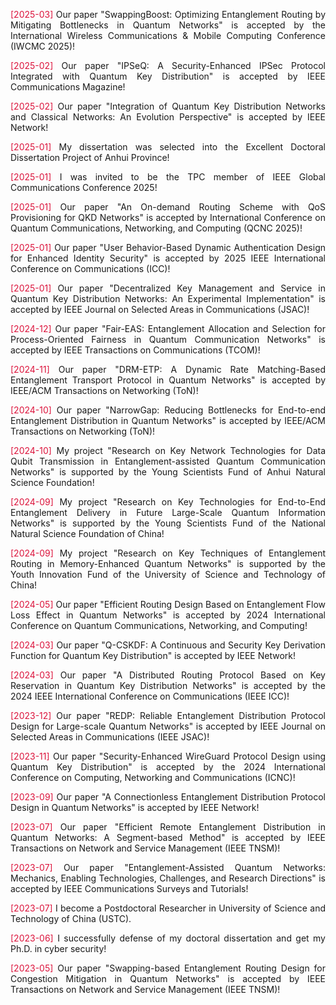  <p style="text-align:justify"><span style="color: crimson;">[2025-03] </span>Our paper "SwappingBoost: Optimizing Entanglement Routing by Mitigating Bottlenecks in Quantum Networks" is accepted by the International Wireless Communications & Mobile Computing Conference (IWCMC 2025)!</p>                             

<p style="text-align:justify"><span style="color: crimson;">[2025-02] </span>Our paper "IPSeQ: A Security-Enhanced IPSec Protocol Integrated with Quantum Key Distribution" is accepted by IEEE Communications Magazine!</p>

<p style="text-align:justify"><span style="color: crimson;">[2025-02] </span> Our paper "Integration of Quantum Key Distribution Networks and Classical Networks: An Evolution Perspective" is accepted by IEEE Network!</p>

<p style="text-align:justify"><span style="color: crimson;">[2025-01] </span> My dissertation was selected into the Excellent Doctoral Dissertation Project of Anhui Province!</p>
                                
<p style="text-align:justify"><span style="color: crimson;">[2025-01] </span> I was invited to be the TPC member of IEEE Global Communications Conference 2025!</p>    
                                    
<p style="text-align:justify"><span style="color: crimson;">[2025-01] </span> Our paper "An On-demand Routing Scheme with QoS Provisioning for QKD Networks" is accepted by International Conference on Quantum Communications, Networking, and Computing (QCNC 2025)!</p>

<p style="text-align:justify"><span style="color: crimson;">[2025-01] </span> Our paper "User Behavior-Based Dynamic Authentication Design for Enhanced Identity Security" is accepted by 2025 IEEE International Conference on Communications (ICC)!</p>

<p style="text-align:justify"><span style="color: crimson;">[2025-01] </span> Our paper "Decentralized Key Management and Service in Quantum Key Distribution Networks: An Experimental Implementation" is accepted by IEEE Journal on Selected Areas in Communications (JSAC)!</p>

<p style="text-align:justify"><span style="color: crimson;">[2024-12] </span> Our paper "Fair-EAS: Entanglement Allocation and Selection for Process-Oriented Fairness in Quantum Communication Networks" is accepted by IEEE Transactions on Communications (TCOM)!</p>

<p style="text-align:justify"><span style="color: crimson;">[2024-11] </span> Our paper "DRM-ETP: A Dynamic Rate Matching-Based Entanglement Transport Protocol in Quantum Networks" is accepted by IEEE/ACM Transactions on Networking (ToN)!</p>

<p style="text-align:justify"><span style="color: crimson;">[2024-10] </span> Our paper "NarrowGap: Reducing Bottlenecks for End-to-end Entanglement Distribution in Quantum Networks" is accepted by IEEE/ACM Transactions on Networking (ToN)!</p>

<p style="text-align:justify"><span style="color: crimson;">[2024-10] </span> My project "Research on Key Network Technologies for Data Qubit Transmission in Entanglement-assisted Quantum Communication Networks" is supported by the Young Scientists Fund of Anhui Natural Science Foundation!</p>

<p style="text-align:justify"><span style="color: crimson;">[2024-09] </span> My project "Research on Key Technologies for End-to-End Entanglement Delivery in Future Large-Scale Quantum Information Networks" is supported by the Young Scientists Fund of the National Natural Science Foundation of China!</p>

<p style="text-align:justify"><span style="color: crimson;">[2024-09] </span> My project "Research on Key Techniques of Entanglement Routing in Memory-Enhanced Quantum Networks" is supported by the Youth Innovation Fund of the University of Science and Technology of China!</p>

<p style="text-align:justify"><span style="color: crimson;">[2024-05] </span> Our paper "Efficient Routing Design Based on Entanglement Flow Loss Effect in Quantum Networks" is accepted by 2024 International Conference on Quantum Communications, Networking, and Computing!</p>

<p style="text-align:justify"><span style="color: crimson;">[2024-03] </span> Our paper "Q-CSKDF: A Continuous and Security Key Derivation Function for Quantum Key Distribution" is accepted by IEEE Network!</p>

<p style="text-align:justify"><span style="color: crimson;">[2024-03] </span> Our paper "A Distributed Routing Protocol Based on Key Reservation in Quantum Key Distribution Networks" is accepted by the 2024 IEEE International Conference on Communications (IEEE ICC)!</p>

<p style="text-align:justify"><span style="color: crimson;">[2023-12] </span> Our paper "REDP: Reliable Entanglement Distribution Protocol Design for Large-scale Quantum Networks" is accepted by IEEE Journal on Selected Areas in Communications (IEEE JSAC)!</p>

<p style="text-align:justify"><span style="color: crimson;">[2023-11] </span> Our paper "Security-Enhanced WireGuard Protocol Design using Quantum Key Distribution" is accepted by the 2024 International Conference on Computing, Networking and Communications (ICNC)!</p>

<p style="text-align:justify"><span style="color: crimson;">[2023-09] </span> Our paper "A Connectionless Entanglement Distribution Protocol Design in Quantum Networks" is accepted by IEEE Network!</p>

<p style="text-align:justify"><span style="color: crimson;">[2023-07] </span> Our paper "Efficient Remote Entanglement Distribution in Quantum Networks: A Segment-based Method" is accepted by IEEE Transactions on Network and Service Management (IEEE  TNSM)!</p>

<p style="text-align:justify"><span style="color: crimson;">[2023-07]  </span> Our paper "Entanglement-Assisted Quantum Networks: Mechanics, Enabling Technologies, Challenges, and Research Directions" is accepted by IEEE Communications Surveys and Tutorials!</p>
                                
<p style="text-align:justify"><span style="color: crimson;">[2023-07] </span> I become a Postdoctoral Researcher in University of Science and Technology of China (USTC).</p>
                                
<p style="text-align:justify"><span style="color: crimson;">[2023-06]  </span> I successfully defense of my doctoral dissertation and get my Ph.D. in cyber security!</p>
                                
<p style="text-align:justify"><span style="color: crimson;">[2023-05] </span> Our paper "Swapping-based Entanglement Routing Design for Congestion Mitigation in Quantum Networks" is accepted by IEEE Transactions on Network and Service Management (IEEE TNSM)!</p>


